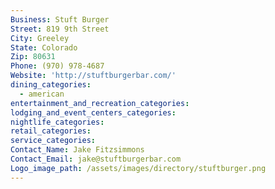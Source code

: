 ```yaml
---
Business: Stuft Burger
Street: 819 9th Street
City: Greeley
State: Colorado
Zip: 80631
Phone: (970) 978-4687
Website: 'http://stuftburgerbar.com/'
dining_categories:
  - american
entertainment_and_recreation_categories:
lodging_and_event_centers_categories:
nightlife_categories:
retail_categories:
service_categories:
Contact_Name: Jake Fitzsimmons
Contact_Email: jake@stuftburgerbar.com
Logo_image_path: /assets/images/directory/stuftburger.png
---
```



